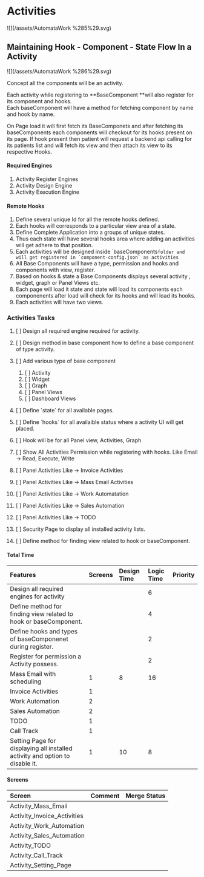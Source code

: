 # Activities

![](/assets/AutomataWork %285%29.svg)

## Maintaining Hook - Component - State Flow In a Activity

![](/assets/AutomataWork %286%29.svg)

Concept all the components will be an activity.

Each activity while registering to **BaseComponent **will also register for its component and hooks.  
Each baseComponent will have a method for fetching component by name and hook by name.

On Page load it will first fetch its BaseComponets and after fetching its baseComponents each components will checkout for its hooks present on its page. If hook present then patient will request a backend api calling for its patients list and will fetch its view and then attach its view to its respective Hooks.

#### Required Engines

1. Activity Register Engines
2. Activity Design Engine
3. Activity Execution Engine

#### Remote Hooks

1. Define several unique Id for all the remote hooks defined.
2. Each hooks will corresponds to a particular view area of a state.
3. Define Complete Application into a groups of unique states.
4. Thus each state will have several hooks area where adding an activities will get adhere to that position.
5. Each activities will be designed inside \`baseComponents``folder and will get registered in `component-config.json` as activities``
6. All Base Components will have a type, permission and hooks and components with view, register.
7. Based on hooks & state a Base Components displays several activity , widget, graph or Panel Views etc.
8. Each page will load it state and state will load its components each componenents after load will check for its hooks and will load its hooks.
9. Each activities will have two views.

### Activities Tasks

1. [ ] Design all required engine required for activity.
2. [ ] Design method in base component how to define a base component of type activity.
3. [ ] Add various type of base component  
   1. \[ \] Activity  
   2. \[ \] Widget  
   3. \[ \] Graph  
   4. \[ \] Panel Views  
   5. \[ \] Dashboard VIews

4. [ ] Define \`state\` for all available pages.

5. [ ] Define \`hooks\` for all availaible status where a activity UI will get placed.
6. [ ] Hook will be for all Panel view, Activities, Graph
7. [ ] Show All Activities Permission while registering with hooks. Like Email -&gt; Read, Execute, Write
8. [ ] Panel Activities Like -&gt; Invoice Activities

9. [ ] Panel Activities Like -&gt; Mass Email Activities

10. [ ] Panel Activities Like -&gt; Work Automatation

11. [ ] Panel Activities Like -&gt; Sales Automation

12. [ ] Panel Activities Like -&gt; TODO

13. [ ] Security Page to display all installed activity lists.

14. [ ] Define method for finding view related to hook or baseComponent.

#### Total Time

| Features | Screens | Design Time | Logic Time | Priority |
| :--- | :--- | :--- | :--- | :--- |
| Design all required engines for activity |  |  | 6 |  |
| Define method for finding view related to hook or baseComponent. |  |  | 4 |  |
| Define  hooks and types of baseComponenet during register. |  |  | 2 |  |
| Register for permission a Activity possess. |  |  | 2 |  |
| Mass Email with scheduling | 1 | 8 | 16 |  |
| Invoice Activities | 1 |  |  |  |
| Work Automation | 2 |  |  |  |
| Sales Automation | 2 |  |  |  |
| TODO | 1 |  |  |  |
| Call Track | 1 |  |  |  |
| Setting Page for displaying all installed activity and option to disable it. | 1 | 10 | 8 |  |

#### Screens

| Screen | Comment | Merge Status |
| :--- | :--- | :--- |
| Activity\_Mass\_Email |  |  |
| Activity\_Invoice\_Activities |  |  |
| Activity\_Work\_Automation |  |  |
| Activity\_Sales\_Automation |  |  |
| Activity\_TODO |  |  |
| Activity\_Call\_Track |  |  |
| Activity\_Setting\_Page |  |  |

#### 



